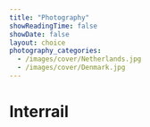 ```yaml
---
title: "Photography"
showReadingTime: false
showDate: false
layout: choice
photography_categories:
  - /images/cover/Netherlands.jpg
  - /images/cover/Denmark.jpg
---
```


# Interrail
